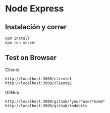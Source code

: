 # Node Express

## Instalación y correr
```
npm install
npm run server
```
## Test on Browser

Cliente
```
http://localhost:3000/cliente1
http://localhost:3000/cliente2
```

GitHub
```
http://localhost:3000/github/*your*user*name*
http://localhost:3000/github/indobits
```
